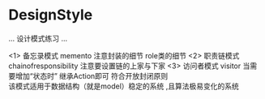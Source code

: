 # DesignStyle

...
  设计模式练习
...

<1> 备忘录模式 memento  注意封装的细节  role类的细节
<2> 职责链模式 chainofresponsibility 注意要设置链的上家与下家
<3> 访问者模式 visitor  当需要增加“状态时” 继承Action即可 符合开放封闭原则  
             该模式适用于数据结构（就是model）稳定的系统 ,且算法极易变化的系统
